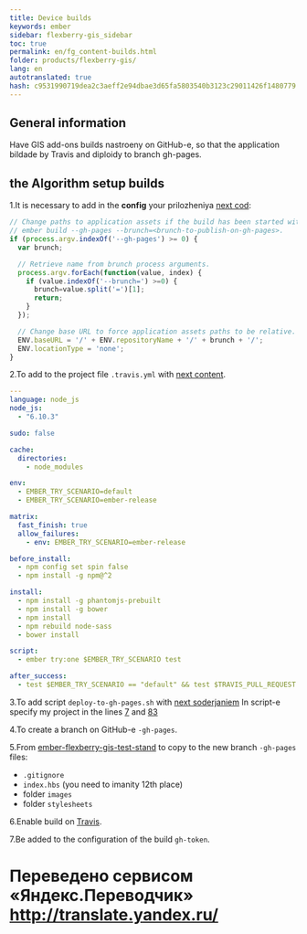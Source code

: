 ```yaml
--- 
title: Device builds 
keywords: ember 
sidebar: flexberry-gis_sidebar 
toc: true 
permalink: en/fg_content-builds.html 
folder: products/flexberry-gis/ 
lang: en 
autotranslated: true 
hash: c9531990719dea2c3aeff2e94dbae3d65fa5803540b3123c29011426f1480779 
--- 
```


## General information 

Have GIS add-ons builds nastroeny on GitHub-e, so that the application bildade by Travis and diploidy to branch gh-pages. 

## the Algorithm setup builds 

1.It is necessary to add in the **config** your prilozheniya [next cod](https://github.com/Flexberry/ember-flexberry-gis-test-stand/blob/develop/config/environment.js#L165): 

```js
// Change paths to application assets if the build has been started with the following parameters: 
// ember build --gh-pages --brunch=<brunch-to-publish-on-gh-pages>. 
if (process.argv.indexOf('--gh-pages') >= 0) {
  var brunch;

  // Retrieve name from brunch process arguments. 
  process.argv.forEach(function(value, index) {
    if (value.indexOf('--brunch=') >=0) {
      brunch=value.split('=')[1];
      return;
    }
  });

  // Change base URL to force application assets paths to be relative. 
  ENV.baseURL = '/' + ENV.repositoryName + '/' + brunch + '/';
  ENV.locationType = 'none';
}
``` 

2.To add to the project file `.travis.yml` with [next content](https://github.com/Flexberry/ember-flexberry-gis-test-stand/blob/develop/.travis.yml). 

```yaml
---
language: node_js
node_js:
  - "6.10.3"

sudo: false

cache:
  directories:
    - node_modules

env:
  - EMBER_TRY_SCENARIO=default
  - EMBER_TRY_SCENARIO=ember-release

matrix:
  fast_finish: true
  allow_failures:
    - env: EMBER_TRY_SCENARIO=ember-release

before_install:
  - npm config set spin false
  - npm install -g npm@^2

install:
  - npm install -g phantomjs-prebuilt
  - npm install -g bower
  - npm install
  - npm rebuild node-sass
  - bower install

script:
  - ember try:one $EMBER_TRY_SCENARIO test

after_success:
  - test $EMBER_TRY_SCENARIO == "default" && test $TRAVIS_PULL_REQUEST == "false" && ember build --gh-pages --brunch=$TRAVIS_BRANCH && bash scripts/deploy-to-gh-pages.sh
``` 

3.To add script `deploy-to-gh-pages.sh` with [next soderjaniem](https://github.com/Flexberry/ember-flexberry-gis-test-stand/blob/develop/scripts/deploy-to-gh-pages.sh) 
In script-e specify my project in the lines [7](https://github.com/Flexberry/ember-flexberry-gis-test-stand/blob/develop/scripts/deploy-to-gh-pages.sh#L7) and [83](https://github.com/Flexberry/ember-flexberry-gis-test-stand/blob/develop/scripts/deploy-to-gh-pages.sh#L83) 

4.To create a branch on GitHub-e `-gh-pages`. 

5.From [ember-flexberry-gis-test-stand](https://github.com/Flexberry/ember-flexberry-gis-test-stand/tree/gh-pages) to copy to the new branch `-gh-pages` files: 

* `.gitignore` 
* `index.hbs` (you need to imanity 12th place) 
* folder `images` 
* folder `stylesheets` 

6.Enable build on [Travis](https://travis-ci.org/). 

7.Be added to the configuration of the build `gh-token`. 



 # Переведено сервисом «Яндекс.Переводчик» http://translate.yandex.ru/
